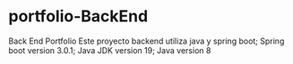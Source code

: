 # portfolio-BackEnd
Back End Portfolio
Este proyecto backend utiliza java y spring boot;
Spring boot version 3.0.1;
 Java JDK version 19;
 Java version 8
